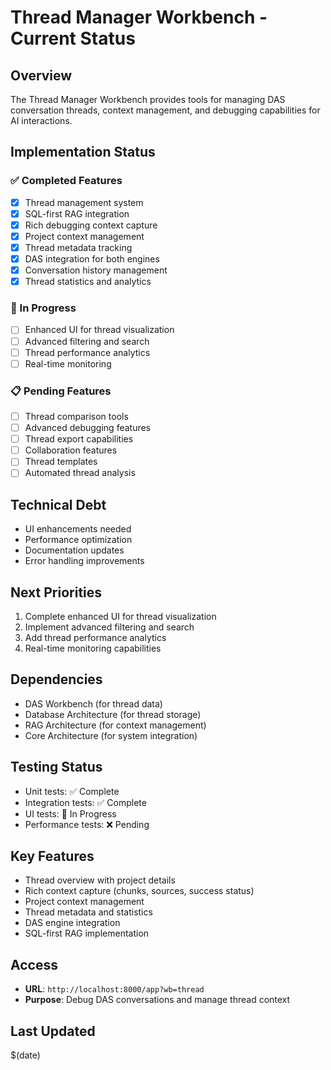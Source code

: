 # Thread Manager Workbench - Current Status

## Overview
The Thread Manager Workbench provides tools for managing DAS conversation threads, context management, and debugging capabilities for AI interactions.

## Implementation Status

### ✅ Completed Features
- [x] Thread management system
- [x] SQL-first RAG integration
- [x] Rich debugging context capture
- [x] Project context management
- [x] Thread metadata tracking
- [x] DAS integration for both engines
- [x] Conversation history management
- [x] Thread statistics and analytics

### 🚧 In Progress
- [ ] Enhanced UI for thread visualization
- [ ] Advanced filtering and search
- [ ] Thread performance analytics
- [ ] Real-time monitoring

### 📋 Pending Features
- [ ] Thread comparison tools
- [ ] Advanced debugging features
- [ ] Thread export capabilities
- [ ] Collaboration features
- [ ] Thread templates
- [ ] Automated thread analysis

## Technical Debt
- UI enhancements needed
- Performance optimization
- Documentation updates
- Error handling improvements

## Next Priorities
1. Complete enhanced UI for thread visualization
2. Implement advanced filtering and search
3. Add thread performance analytics
4. Real-time monitoring capabilities

## Dependencies
- DAS Workbench (for thread data)
- Database Architecture (for thread storage)
- RAG Architecture (for context management)
- Core Architecture (for system integration)

## Testing Status
- Unit tests: ✅ Complete
- Integration tests: ✅ Complete
- UI tests: 🚧 In Progress
- Performance tests: ❌ Pending

## Key Features
- Thread overview with project details
- Rich context capture (chunks, sources, success status)
- Project context management
- Thread metadata and statistics
- DAS engine integration
- SQL-first RAG implementation

## Access
- **URL**: `http://localhost:8000/app?wb=thread`
- **Purpose**: Debug DAS conversations and manage thread context

## Last Updated
$(date)